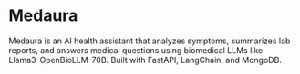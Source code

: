 # Medaura
Medaura is an AI health assistant that analyzes symptoms, summarizes lab reports, and answers medical questions using biomedical LLMs like Llama3-OpenBioLLM-70B. Built with FastAPI, LangChain, and MongoDB. 
